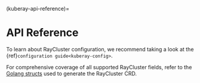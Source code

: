 (kuberay-api-reference)=
# API Reference

To learn about RayCluster configuration, we recommend taking a look at
the {ref}`configuration guide<kuberay-config>`.

For comprehensive coverage of all supported RayCluster fields,
refer to the [Golang structs][RayClusterDef] used to generate the RayCluster CRD.

[RayClusterDef]: https://github.com/ray-project/kuberay/blob/release-0.3/ray-operator/apis/ray/v1alpha1/raycluster_types.go#L12
